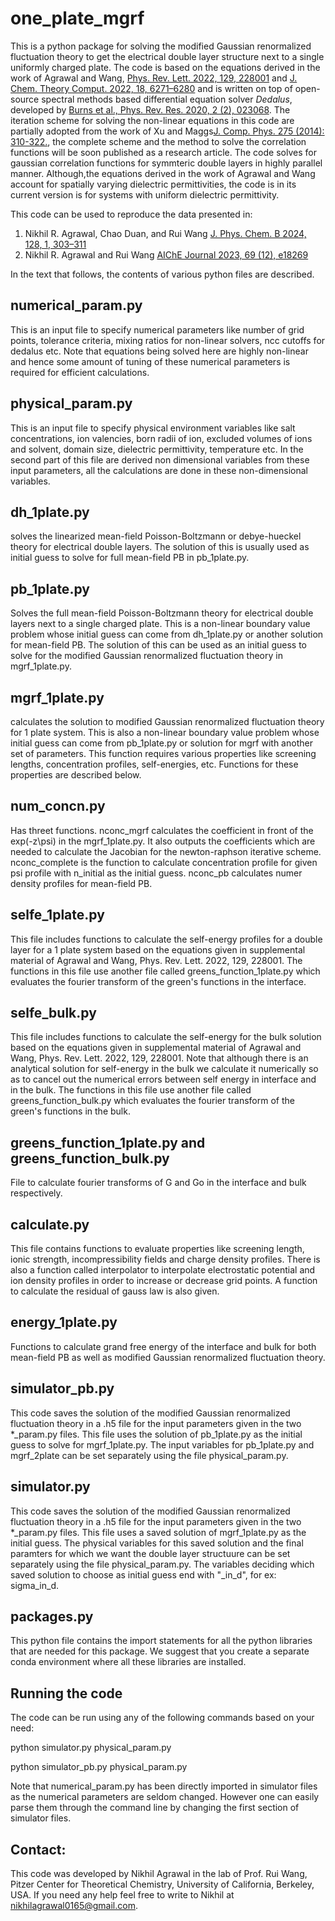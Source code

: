 # one_plate_mgrf

This is a python package for solving the modified Gaussian renormalized fluctuation theory to get the electrical double layer structure next to a single uniformly charged plate. The code is based on the equations derived in the work of Agrawal and Wang, [Phys. Rev. Lett. 2022, 129, 228001](https://doi.org/10.1103/PhysRevLett.129.228001) and [J. Chem. Theory Comput. 2022, 18, 6271–6280](https://doi.org/10.1021/acs.jctc.2c00607) and is written on top of open-source spectral methods based differential equation solver _Dedalus_, developed by [Burns et al., Phys. Rev. Res. 2020, 2 (2), 023068](https://doi.org/10.1103/PhysRevResearch.2.023068). The iteration scheme for solving the non-linear equations in this code are partially adopted from the work of Xu and Maggs[J. Comp. Phys. 275 (2014): 310-322.](https://doi.org/10.1016/j.jcp.2014.07.004), the complete scheme and the method to solve the correlation functions will be soon published as a research article. The code solves for gaussian correlation functions for symmteric double layers in highly parallel manner. Although,the equations derived in the work of Agrawal and Wang account for spatially varying dielectric permittivities, the code is in its current version is for systems with uniform dielectric permittivity. 

This code can be used to reproduce the data presented in:

1. Nikhil R. Agrawal, Chao Duan, and Rui Wang [J. Phys. Chem. B 2024, 128, 1, 303–311](https://doi.org/10.1021/acs.jpcb.3c04739)
2. Nikhil R. Agrawal and Rui Wang [AIChE Journal 2023, 69 (12), e18269](https://doi.org/10.1002/aic.18269)

In the text that follows, the contents of various python files are described.

## numerical_param.py

This is an input file to specify numerical parameters like number of grid points, tolerance criteria, mixing ratios for non-linear solvers, ncc cutoffs for dedalus etc. Note that equations being solved here are highly non-linear and hence some amount of tuning of these numerical parameters is required for efficient calculations.

## physical_param.py 

This is an input file to specify physical environment variables like salt concentrations, ion valencies, born radii of ion, excluded volumes of ions and solvent, domain size, dielectric permittivity, temperature etc. In the second part of this file are derived non dimensional variables from these input parameters, all the calculations are done in these non-dimensional variables. 

## dh_1plate.py

solves the linearized mean-field Poisson-Boltzmann or debye-hueckel theory for electrical double layers. The solution of this is usually used as initial guess to solve for full mean-field PB in pb_1plate.py.

## pb_1plate.py

Solves the full mean-field Poisson-Boltzmann theory for electrical double layers next to a single charged plate. This is a non-linear boundary value problem whose initial guess can come from dh_1plate.py or another solution for mean-field PB. The solution of this can be used as an initial guess to solve for the modified Gaussian renormalized fluctuation theory in mgrf_1plate.py. 

## mgrf_1plate.py

calculates the solution to modified Gaussian renormalized fluctuation theory for 1 plate system. This is also a non-linear boundary value problem whose initial guess can come from pb_1plate.py or solution for mgrf with another set of parameters. This function requires various properties like screening lengths, concentration profiles, self-energies, etc. Functions for these properties are described below.

## num_concn.py
Has threet functions. nconc_mgrf calculates the coefficient in front of the exp(-z\psi) in the mgrf_1plate.py. It also outputs the coefficients which are needed to calculate the Jacobian for the newton-raphson iterative scheme. nconc_complete is the function to calculate concentration profile for given psi profile with n_initial as the initial guess. nconc_pb calculates numer density profiles for mean-field PB. 

## selfe_1plate.py

This file includes functions to calculate the self-energy profiles for a double layer for a 1 plate system based on the equations given in supplemental material of Agrawal and Wang, Phys. Rev. Lett. 2022, 129, 228001. The functions in this file use another file called greens_function_1plate.py which evaluates the fourier transform of the green's functions in the interface.

## selfe_bulk.py

This file includes functions to calculate the self-energy for the bulk solution based on the equations given in supplemental material of Agrawal and Wang, Phys. Rev. Lett. 2022, 129, 228001. Note that although there is an analytical solution for self-energy in the bulk we calculate it numerically so as to cancel out the numerical errors between self energy in interface and in the bulk. The functions in this file use another file called greens_function_bulk.py which evaluates the fourier transform of the green's functions in the bulk.

## greens_function_1plate.py and greens_function_bulk.py

File to calculate fourier transforms of G and Go in the interface and bulk respectively.

## calculate.py

This file contains functions to evaluate properties like screening length, ionic strength, incompressibility fields and charge density profiles. There is also a function called interpolator to interpolate electrostatic potential and ion density profiles in order to increase or decrease grid points. A function to calculate the residual of gauss law is also given.

## energy_1plate.py

Functions to calculate grand free energy of the interface and bulk for both mean-field PB as well as modified Gaussian renormalized fluctuation theory.

## simulator_pb.py

This code saves the solution of the modified Gaussian renormalized fluctuation theory in a .h5 file for the input parameters given in the two *_param.py files. This file uses the solution of pb_1plate.py as the initial guess to solve for mgrf_1plate.py. The input variables for pb_1plate.py and mgrf_2plate can be set separately using the file physical_param.py.

## simulator.py

This code saves the solution of the modified Gaussian renormalized fluctuation theory in a .h5 file for the input parameters given in the two *_param.py files. This file uses a saved solution of mgrf_1plate.py as the initial guess. The physical variables for this saved solution and the final paramters for which we want the double layer structuure can be set separately using the file physical_param.py. The variables deciding which saved solution to choose as initial guess end with "_in_d", for ex: sigma_in_d.

## packages.py

This python file contains the import statements for all the python libraries that are needed for this package. We suggest that you create a separate conda environment where all these libraries are installed.

## Running the code

The code can be run using any of the following commands based on your need: 

python simulator.py physical_param.py

python simulator_pb.py physical_param.py

Note that numerical_param.py has been directly imported in simulator files as the numerical parameters are seldom changed. However one can easily parse them through the command line by changing the first section of simulator files.

## Contact:
This code was developed by Nikhil Agrawal in the lab of Prof. Rui Wang, Pitzer Center for Theoretical Chemistry, University of California, Berkeley, USA. If you need any help feel free to write to Nikhil at nikhilagrawal0165@gmail.com.  

